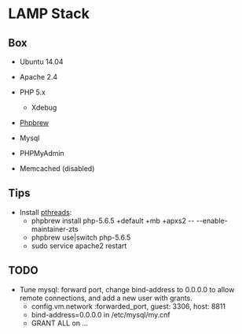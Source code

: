 # LAMP Stack

## Box
* Ubuntu 14.04

* Apache 2.4
* PHP 5.x
  * Xdebug
* [Phpbrew](https://github.com/phpbrew/phpbrew)
* Mysql
* PHPMyAdmin
* Memcached (disabled)

## Tips
* Install [pthreads](https://github.com/krakjoe/pthreads):
  * phpbrew install php-5.6.5 +default +mb +apxs2 -- --enable-maintainer-zts
  * phpbrew use|switch php-5.6.5
  * sudo service apache2 restart

## TODO
* Tune mysql: forward port, change bind-address to 0.0.0.0 to allow remote connections, and add a new user with grants.
  * config.vm.network :forwarded_port, guest: 3306, host: 8811
  * bind-address=0.0.0.0 in /etc/mysql/my.cnf
  * GRANT ALL on ...
